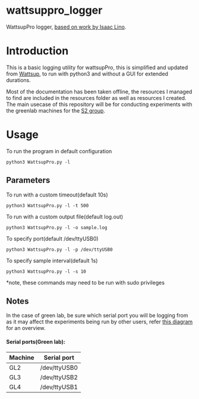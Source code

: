 # wattsuppro_logger
WattsupPro logger, [based on work by Isaac Lino](https://github.com/isaaclino/wattsup).

# Introduction

This is a basic logging utility for wattsupPro, this is simplified and updated from [Wattsup](https://github.com/isaaclino/wattsup), to run with python3 and without a GUI for extended durations. 

Most of the documentation has been taken offline, the resources I managed to find are included in the resources folder as well as resources I created.
The main usecase of this repository will be for conducting experiments with the greenlab machines for the [S2 group](https://github.com/S2-group).

# Usage

To run the program in default configuration

```
python3 WattsupPro.py -l
```

## Parameters
To run with a custom timeout(default 10s)
```
python3 WattsupPro.py -l -t 500
```
To run with a custom output file(default log.out)
```
python3 WattsupPro.py -l -o sample.log
```

To specify port(default /dev/ttyUSB0)
```
python3 WattsupPro.py -l -p /dev/ttyUSB0  
```

To specify sample interval(default 1s)
```
python3 WattsupPro.py -l -s 10 
```

*note, these commands may need to be run with sudo privileges 

## Notes
In the case of green lab, be sure which serial port you will be logging from as it may affect the experiments being run by other users, refer [this diagram](https://github.com/GioDoesntKnowCode/wattsuppro_logger/blob/main/Diagram.png) for an overview.

#### Serial ports(Green lab):

| Machine       | Serial port   |
| ------------- | ------------- |
| GL2           | /dev/ttyUSB0  |
| GL3           | /dev/ttyUSB2  |
| GL4           | /dev/ttyUSB1  |

